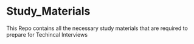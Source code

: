 # Study_Materials
This Repo contains all the necessary study materials that are required to prepare for Techincal Interviews
